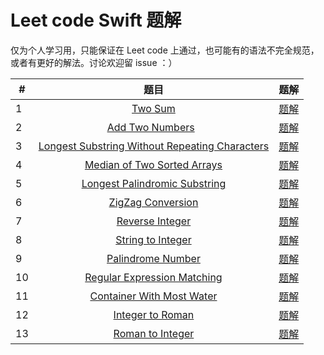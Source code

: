 # Leet code Swift 题解

仅为个人学习用，只能保证在 Leet code 上通过，也可能有的语法不完全规范，或者有更好的解法。讨论欢迎留 issue ：）

| #        | 题目           | 题解  |
| ------------- |:-------------:| -----:|
| 1 | [Two Sum](https://leetcode.com/problems/two-sum/) | [题解](./solutions/1_Two_Sum.playground/Contents.swift) |
| 2 | [Add Two Numbers](https://leetcode.com/problems/add-two-numbers/)   | [题解](./solutions/2_Add_Two_Numbers.playground/Contents.swift) |
| 3 | [Longest Substring Without Repeating Characters](https://leetcode.com/problems/longest-substring-without-repeating-characters/) | [题解](./solutions/3_Longest_Substring_Without_Repeating_Characters.playground) |
| 4 | [Median of Two Sorted Arrays](https://leetcode.com/problems/median-of-two-sorted-arrays/) | [题解](./solutions/4_Median_of_two_sorted_arrays.playground/Contents.swift) |
| 5 | [Longest Palindromic Substring](https://leetcode.com/problems/longest-palindromic-substring/) | [题解](./solutions/5_Longest_Palindromic_Substring.playground/Contents.swift) |
| 6 | [ZigZag Conversion](https://leetcode.com/problems/zigzag-conversion/) | [题解](./solutions/6_ZigZag_conversion.playground/Contents.swift) |
| 7 | [Reverse Integer](https://leetcode.com/problems/reverse-integer/) | [题解](./solutions/7_Reverse_Integer.playground/Contents.swift) |
| 8 | [String to Integer](https://leetcode.com/problems/string-to-integer/) | [题解](./solutions/8_String_to_Integer.playground/Contents.swift) |
| 9 | [Palindrome Number](https://leetcode.com/problems/palindrome-number/) | [题解](./solutions/9_Palindrome_Number.playground/Contents.swift) |
| 10 | [Regular Expression Matching](https://leetcode.com/problems/regular-expression-matching/) | [题解](./solutions/10_Regular_Expression_Matching.playground/Contents.swift) |
| 11 | [Container With Most Water](https://leetcode.com/problems/container-with-most-water/) | [题解](./solutions/11_Container_With_Most_Water.playground/Contents.swift) |
| 12 | [Integer to Roman](https://leetcode.com/problems/integer-to-roman/) | [题解](./solutions/12_Integer_to_Roman.playground/Contents.swift) |
| 13 | [Roman to Integer](https://leetcode.com/problems/roman-to-integer/) | [题解](./solutions/13_Roman_to_Integer.playground/Contents.swift) |